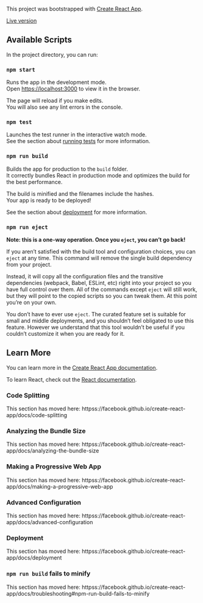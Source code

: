 This project was bootstrapped with [Create React App](httpss://github.com/facebook/create-react-app).

[Live version](https://swapi-star-wars-api.netlify.app/)

## Available Scripts

In the project directory, you can run:

### `npm start`

Runs the app in the development mode.<br />
Open [https://localhost:3000](https://localhost:3000) to view it in the browser.

The page will reload if you make edits.<br />
You will also see any lint errors in the console.

### `npm test`

Launches the test runner in the interactive watch mode.<br />
See the section about [running tests](httpss://facebook.github.io/create-react-app/docs/running-tests) for more information.

### `npm run build`

Builds the app for production to the `build` folder.<br />
It correctly bundles React in production mode and optimizes the build for the best performance.

The build is minified and the filenames include the hashes.<br />
Your app is ready to be deployed!

See the section about [deployment](httpss://facebook.github.io/create-react-app/docs/deployment) for more information.

### `npm run eject`

**Note: this is a one-way operation. Once you `eject`, you can’t go back!**

If you aren’t satisfied with the build tool and configuration choices, you can `eject` at any time. This command will remove the single build dependency from your project.

Instead, it will copy all the configuration files and the transitive dependencies (webpack, Babel, ESLint, etc) right into your project so you have full control over them. All of the commands except `eject` will still work, but they will point to the copied scripts so you can tweak them. At this point you’re on your own.

You don’t have to ever use `eject`. The curated feature set is suitable for small and middle deployments, and you shouldn’t feel obligated to use this feature. However we understand that this tool wouldn’t be useful if you couldn’t customize it when you are ready for it.

## Learn More

You can learn more in the [Create React App documentation](httpss://facebook.github.io/create-react-app/docs/getting-started).

To learn React, check out the [React documentation](httpss://reactjs.org/).

### Code Splitting

This section has moved here: httpss://facebook.github.io/create-react-app/docs/code-splitting

### Analyzing the Bundle Size

This section has moved here: httpss://facebook.github.io/create-react-app/docs/analyzing-the-bundle-size

### Making a Progressive Web App

This section has moved here: httpss://facebook.github.io/create-react-app/docs/making-a-progressive-web-app

### Advanced Configuration

This section has moved here: httpss://facebook.github.io/create-react-app/docs/advanced-configuration

### Deployment

This section has moved here: httpss://facebook.github.io/create-react-app/docs/deployment

### `npm run build` fails to minify

This section has moved here: httpss://facebook.github.io/create-react-app/docs/troubleshooting#npm-run-build-fails-to-minify
